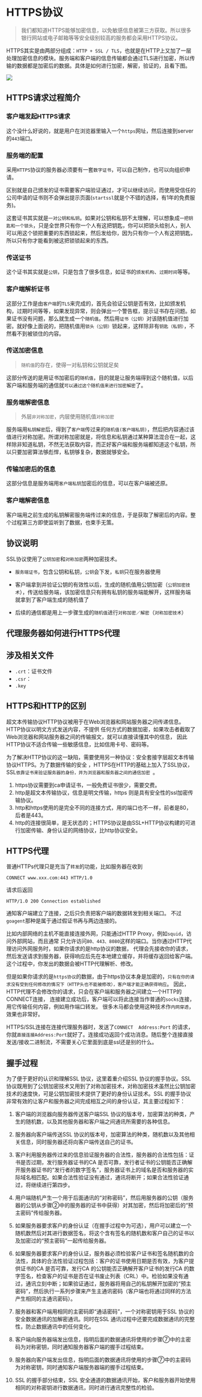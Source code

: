 # HTTPS协议

> 我们都知道HTTPS能够加密信息，以免敏感信息被第三方获取。所以很多银行网站或电子邮箱等等安全级别较高的服务都会采用HTTPS协议。


HTTPS其实是由两部分组成：`HTTP + SSL / TLS`，也就是在HTTP上又加了一层处理加密信息的模块。服务端和客户端的信息传输都会通过TLS进行加密，所以传输的数据都是加密后的数据。具体是如何进行加密，解密，验证的，且看下图。

<img src="./img/https.png">

## HTTPS请求过程简介

### 客户端发起HTTPS请求

这个没什么好说的，就是用户在浏览器里输入一个`https`网址，然后连接到server的`443`端口。

### 服务端的配置

采用`HTTPS`协议的服务器必须要有一套`数字证书`，可以自己制作，也可以向组织申请。

区别就是自己颁发的证书需要客户端验证通过，才可以继续访问，而使用受信任的公司申请的证书则不会弹出提示页面(`startssl`就是个不错的选择，有1年的免费服务)。

这套证书其实就是`一对公钥和私钥`。如果对公钥和私钥不太理解，可以想象成`一把钥匙和一个锁头`，只是全世界只有你一个人有这把钥匙，你可以把锁头给别人，别人可以用这个锁把重要的东西锁起来，然后发给你，因为只有你一个人有这把钥匙，所以只有你才能看到被这把锁锁起来的东西。

### 传送证书

这个证书其实就是`公钥`，只是包含了很多信息，如证书的`颁发机构`、`过期时间`等等。


### 客户端解析证书

这部分工作是由`客户端`的`TLS`来完成的，首先会验证公钥是否有效，比如颁发机构，过期时间等等，如果发现异常，则会弹出一个警告框，提示证书存在问题。如果证书没有问题，那么就生成一个`随机值`。然后用`证书（公钥）`对该随机值进行加密。就好像上面说的，把随机值用`锁头（公钥）`锁起来，这样除非有`钥匙（私钥）`，不然看不到被锁住的内容。

### 传送加密信息

> `随机值`的存在，使得一对私钥和公钥就足矣

这部分传送的是用证书加密后的`随机值`，目的就是让服务端得到这个随机值，以后客户端和服务端的通信就`可以通过这个随机值来进行加密解密`了。


### 服务端解密信息

> 外层`非对称加密`，内层使用随机值`对称加密`

服务端用`私钥解密`后，得到了`客户端`传过来的`随机值(客户端私钥)`，然后把内容通过该值进行对称加密。所谓对称加密就是，将信息和私钥通过某种算法混合在一起，这样除非知道私钥，不然无法获取内容，而正好客户端和服务端都知道这个私钥，所以只要加密算法够彪悍，私钥够复杂，数据就够安全。

### 传输加密后的信息

这部分信息是服务端用`客户端私钥`加密后的信息，可以在客户端被还原。

### 客户端解密信息

客户端用之前生成的私钥解密服务端传过来的信息，于是获取了解密后的内容。整个过程第三方即使监听到了数据，也束手无策。




## 协议说明

SSL协议使用了`公钥加密`和`对称加密`两种加密技术。

* `服务端证书`，包含公钥和私钥，`公钥`会下发，`私钥`只在服务器使用

* 客户端拿到并验证公钥的有效性以后，生成的随机值用公钥加密（`公钥加密技术`），传送给服务端，该加密信息只有拥有私钥的服务端能解开，这样服务端就拿到了客户端生成的随机值了

* 后续的通信都是用上一步骤生成的`随机值`进行`对称加密／解密`（`对称加密技术`）



## 代理服务器如何进行HTTPS代理


## 涉及相关文件

* `.crt`：证书文件
* `.csr`：
* `.key`



## HTTPS和HTTP的区别

超文本传输协议HTTP协议被用于在Web浏览器和网站服务器之间传递信息。HTTP协议以明文方式发送内容，不提供
任何方式的数据加密，如果攻击者截取了Web浏览器和网站服务器之间的传输报文，就可以直接读懂其中的信息，
因此HTTP协议不适合传输一些敏感信息，比如信用卡号、密码等。

为了解决HTTP协议的这一缺陷，需要使用另一种协议：安全套接字层超文本传输协议HTTPS。为了数据传输的安全
，HTTPS在HTTP的基础上加入了SSL协议，SSL`依靠证书来验证服务器的身份，并为浏览器和服务器之间的通信加密
`。

1. https协议需要到ca申请证书，一般免费证书很少，需要交费。
2. http是超文本传输协议，信息是明文传输，https 则是具有安全性的ssl加密传输协议。
3. http和https使用的是完全不同的连接方式，用的端口也不一样，前者是80，后者是443。
4. http的连接很简单，是无状态的；HTTPS协议是由SSL+HTTP协议构建的可进行加密传输、身份认证的网络协议，比http协议安全。





## HTTPS代理

普通HTTPs代理只是充当了`转发`的功能，比如服务器在收到

    CONNECT www.xxx.com:443 HTTP/1.0

请求后返回   

    HTTP/1.0 200 Connection established

通知客户端建立了连接，之后只负责把客户端的数据转发到相关端口。
不过`goagent`那种是属于通过假证书再与两边连接的。 

比如内部网络的主机不能直接连接外网，只能通过HTTP Proxy，例如`squid`，访问外部网站，而且通常
只允许访问`80、443、8080`这样的端口。当你通过HTTP代理访问外网服务时，如果你请求的是http协议的数据，
代理会先接收你的请求，然后发送请求到服务器，获得响应后先在本地建立缓存，并将缓存返回给客户端。
这个过程中，你发出的数据会被HTTP代理解析、修改。

但是如果你请求的是`https协议`的数据，由于https协议本身是加密的，`只有在你的请求没有受到任何修改的情况下（HTTP头也不能被修改），客户端才能正确获得响应`。
因此，HTTP代理不会修改你的请求，只会在客户端和服务器之间建立一个HTTP的CONNECT连接，
连接建立成功后，客户端可以将此连接当作普通的`socks`连接，用它传输任何内容，例如用作端口转发。
很多木马都会使用这种技术作`内网穿透`，效果也非常好。

HTTPS/SSL连接在连接代理服务器时，发送了`CONNECT  Address:Port` 的请求，你就`直接连接Address:Port`就好了。连接成功返回个成功消息。随后整个连接直接发送/接收二进制流，不需要关心它里面到底是ssl还是别的什么。





## 握手过程

为了便于更好的认识和理解SSL 协议，这里着重介绍SSL 协议的握手协议。SSL 协议既用到了公钥加密技术又用到了对称加密技术，对称加密技术虽然比公钥加密技术的速度快，可是公钥加密技术提供了更好的身份认证技术。SSL 的握手协议非常有效的让客户和服务器之间完成相互之间的身份认证，其主要过程如下：

1. 客户端的浏览器向服务器传送客户端SSL 协议的版本号，加密算法的种类，产生的随机数，以及其他服务器和客户端之间通讯所需要的各种信息。

2. 服务器向客户端传送SSL 协议的版本号，加密算法的种类，随机数以及其他相关信息，同时服务器还将向客户端传送自己的证书。

3. 客户利用服务器传过来的信息验证服务器的合法性，服务器的合法性包括：证书是否过期，发行服务器证书的CA 是否可靠，发行者证书的公钥能否正确解开服务器证书的“发行者的数字签名”，服务器证书上的域名是否和服务器的实际域名相匹配。如果合法性验证没有通过，通讯将断开；如果合法性验证通过，将继续进行第四步。

4. 用户端随机产生一个用于后面通讯的“对称密码”，然后用服务器的公钥（服务器的公钥从步骤②中的服务器的证书中获得）对其加密，然后将加密后的“预主密码”传给服务器。

5. 如果服务器要求客户的身份认证（在握手过程中为可选），用户可以建立一个随机数然后对其进行数据签名，将这个含有签名的随机数和客户自己的证书以及加密过的“预主密码”一起传给服务器。

6. 如果服务器要求客户的身份认证，服务器必须检验客户证书和签名随机数的合法性，具体的合法性验证过程包括：客户的证书使用日期是否有效，为客户提供证书的CA 是否可靠，发行CA 的公钥能否正确解开客户证书的发行CA 的数字签名，检查客户的证书是否在证书废止列表（CRL）中。检验如果没有通过，通讯立刻中断；如果验证通过，服务器将用自己的私钥解开加密的“预主密码”，然后执行一系列步骤来产生主通讯密码（客户端也将通过同样的方法产生相同的主通讯密码）。

7. 服务器和客户端用相同的主密码即“通话密码”，一个对称密钥用于SSL 协议的安全数据通讯的加解密通讯。同时在SSL 通讯过程中还要完成数据通讯的完整性，防止数据通讯中的任何变化。

8. 客户端向服务器端发出信息，指明后面的数据通讯将使用的步骤⑦中的主密码为对称密钥，同时通知服务器客户端的握手过程结束。

9. 服务器向客户端发出信息，指明后面的数据通讯将使用的步骤⑦中的主密码为对称密钥，同时通知客户端服务器端的握手过程结束。

10. SSL 的握手部分结束，SSL 安全通道的数据通讯开始，客户和服务器开始使用相同的对称密钥进行数据通讯，同时进行通讯完整性的检验。

